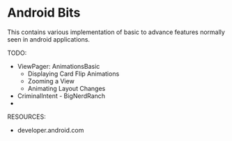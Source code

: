 Android Bits
=============

This contains various implementation of basic to advance features normally seen in android applications.

TODO:
- ViewPager: AnimationsBasic
    - Displaying Card Flip Animations
    - Zooming a View
    - Animating Layout Changes
- CriminalIntent - BigNerdRanch
- 

RESOURCES:
- developer.android.com
